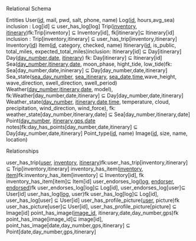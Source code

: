 Relational Schema

Entities
User(<u>id</u>, mail, pwd, salt, phone, name)
Log(<u>id</u>, hours,avg_sea) inclusion : Log[id] ⊆ user_has_log[log]
Trip(<u>inventory</u>, <u>itinerary</u>)fk:Trip[inventory] ⊆ Inventory[id], fk[itinerary]⊆ Itinerary[id] inclusion : Trip[inventory,itinerary] ⊆ user_has_trip[inventory,itinerary]
Inventory(<u>id</u>)
Item(<u>id</u>, category, checked, name)
Itinerary(<u>id</u>, is_public, total_miles, expected_total_miles)inclusion: Itinerary[id] ⊆ Day[itinerary]
Day(<u>day_number</u>,<u>date</u>, <u>itinerary</u>) fk: Day[itinerary] ⊆ Itinerary[id]
Sea(<u>day_number</u>,<u>itinerary</u>,<u>date</u>, moon_phase, hight_tide, low_tide)fk: Sea[day_number,date,ininerary] ⊆ Day[day_number,date,itinerary]
Sea_state(<u>sea_day_number</u>, <u>sea_itinerary</u>, <u>sea_date</u>,<u>time</u>,wave_height, wave_direction, swell_direction, swell_period)
Weather(<u>day_number</u>,<u>itinerary</u>,<u>date</u>, model), fk:Weather[day_number,date,itinerary] ⊆ Day[day_number,date,itinerary]
Weather_state(<u>day_number</u>, <u>itinerary</u>,<u>date</u>,<u>time</u>, temperature, cloud, precipitation, wind_direction, wind_force), fk: weather_state[day_number,itinerary,date]  ⊆ Sea[day_number,itinerary,date]
Point(<u>day_number</u>, <u>itinerary</u>,<u>gps</u>,<u>date</u> notes)fk:day_has_points[day_number,date,itinerary]  ⊆ Day[day_number,date,itinerary]
Point_type(<u>id</u>, name)
Image(<u>id</u>, size, name, location)

Relationships


user_has_trip(<u>user</u>, <u>inventory</u>, <u>itinerary</u>)fk:user_has_trip[inventory,itinerary] ⊆ Trip[inventory,itinerary]
inventory_has_item(<u>inventory</u>, <u>item</u>)fk:inventory_has_item[inventory] ⊆ Inventory[id], fk inventory_has_item[item]⊆ Item[id]
user_endorses_log(<u>log</u>, <u>endorser</u>, <u>endorsed</u>)fk user_endorses_log[log]⊆ Log[id], user_endorses_log[user]⊆ User[id]
user_has_log(<u>log</u>, user)fk user_has_log[log]⊆ Log[id], user_has_log[user] ⊆ User[id]
user_has_profile_picture(<u>user</u>, picture)fk user_has_picture[user]⊆ User[id], user_has_profile_picture[picture] ⊆ Image[id]
point_has_image(<u>image_id</u>, itinerary,date,day_number,gps)fk point_has_image[image_id]⊆ image[id], point_has_image[date,day_number,gps,itinerary] ⊆ Point[date,day_number,gps,itinerary]